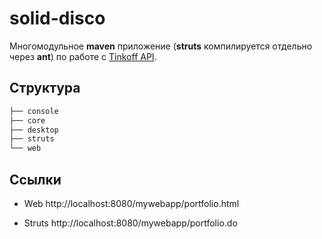 # solid-disco

Многомодульное **maven** приложение (**struts** компилируется отдельно через **ant**) по работе с [Tinkoff API](https://github.com/RussianInvestments/invest-api-java-sdk).

## Структура

```bash
├── console
├── core
├── desktop
├── struts
└── web
```
## Ссылки

* Web http://localhost:8080/mywebapp/portfolio.html

* Struts http://localhost:8080/mywebapp/portfolio.do